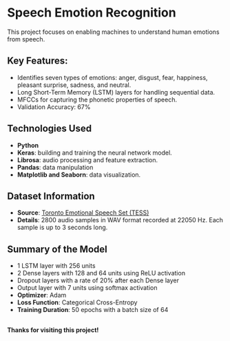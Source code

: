 # Speech Emotion Recognition

This project focuses on enabling machines to understand human emotions from speech.

## Key Features:

- Identifies seven types of emotions: anger, disgust, fear, happiness, pleasant surprise, sadness, and neutral.
- Long Short-Term Memory (LSTM) layers for handling sequential data.
- MFCCs for capturing the phonetic properties of speech.
- Validation Accuracy: 67%

## Technologies Used

- **Python**
- **Keras**: building and training the neural network model.
- **Librosa**: audio processing and feature extraction.
- **Pandas**: data manipulation
- **Matplotlib and Seaborn**: data visualization.

## Dataset Information

- **Source**: [Toronto Emotional Speech Set (TESS)](https://www.kaggle.com/ejlok1/toronto-emotional-speech-set-tess)
- **Details**: 2800 audio samples in WAV format recorded at 22050 Hz. Each sample is up to 3 seconds long.

## Summary of the Model

- 1 LSTM layer with 256 units
- 2 Dense layers with 128 and 64 units using ReLU activation
- Dropout layers with a rate of 20% after each Dense layer
- Output layer with 7 units using softmax activation
- **Optimizer**: Adam
- **Loss Function**: Categorical Cross-Entropy
- **Training Duration**: 50 epochs with a batch size of 64

##

**Thanks for visiting this project!**
